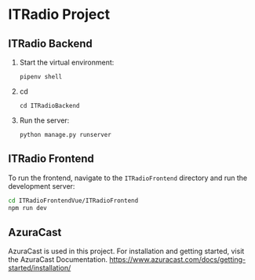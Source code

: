 # ITRadio Project

## ITRadio Backend


1. Start the virtual environment:
    ```
    pipenv shell
    ```
2. cd
    ```
    cd ITRadioBackend
    ```
3. Run the server:
    ```
    python manage.py runserver
    ```

## ITRadio Frontend

To run the frontend, navigate to the `ITRadioFrontend` directory and run the development server:

```bash
cd ITRadioFrontendVue/ITRadioFrontend
npm run dev
```

## AzuraCast
AzuraCast is used in this project. For installation and getting started, visit the AzuraCast Documentation.
https://www.azuracast.com/docs/getting-started/installation/



